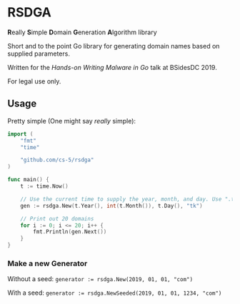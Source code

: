 # RSDGA
**R**eally **S**imple **D**omain **G**eneration **A**lgorithm library

Short and to the point Go library for generating domain names based on supplied parameters. 

Written for the _Hands-on Writing Malware in Go_ talk at BSidesDC 2019. 

For legal use only.

## Usage
Pretty simple (One might say _really_ simple):
```go
import (
	"fmt"
	"time"

	"github.com/cs-5/rsdga"
)

func main() {
	t := time.Now()

	// Use the current time to supply the year, month, and day. Use ".tk" as the TLD
	gen := rsdga.New(t.Year(), int(t.Month()), t.Day(), "tk")

	// Print out 20 domains
	for i := 0; i <= 20; i++ {
		fmt.Println(gen.Next())
	}
}
```

### Make a new Generator
Without a seed:
`generator := rsdga.New(2019, 01, 01, "com")`

With a seed:
`generator := rsdga.NewSeeded(2019, 01, 01, 1234, "com")`
